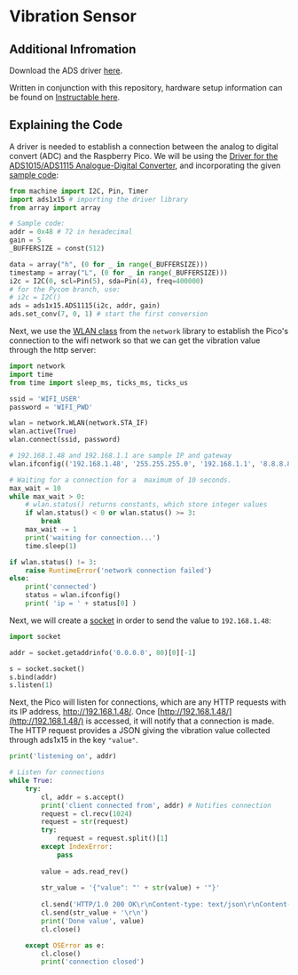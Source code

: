 # Vibration Sensor
## Additional Infromation
Download the ADS driver [here](https://github.com/robert-hh/ads1x15).

Written in conjunction with this repository, hardware setup information can be found on [Instructable here](https://www.instructables.com/SM24-Geophone-With-Raspberry-Pi-Pico-W/).

## Explaining the Code
A driver is needed to establish a connection between the analog to digital convert (ADC) and the Raspberry Pico. We will  be using the [Driver for the ADS1015/ADS1115 Analogue-Digital Converter](https://github.com/robert-hh/ads1x15), and incorporating the given [sample code](https://github.com/robert-hh/ads1x15#sample-code):
```python
from machine import I2C, Pin, Timer
import ads1x15 # importing the driver library
from array import array

# Sample code:
addr = 0x48 # 72 in hexadecimal
gain = 5
_BUFFERSIZE = const(512)

data = array("h", (0 for _ in range(_BUFFERSIZE)))
timestamp = array("L", (0 for _ in range(_BUFFERSIZE)))
i2c = I2C(0, scl=Pin(5), sda=Pin(4), freq=400000)
# for the Pycom branch, use:
# i2c = I2C()
ads = ads1x15.ADS1115(i2c, addr, gain)
ads.set_conv(7, 0, 1) # start the first conversion
```

Next, we use the [WLAN class](https://docs.micropython.org/en/latest/library/network.WLAN.html) from the `network` library to establish the Pico's connection to the wifi network so that we can get the vibration value through the http server:

```python
import network
import time
from time import sleep_ms, ticks_ms, ticks_us

ssid = 'WIFI_USER'
password = 'WIFI_PWD'

wlan = network.WLAN(network.STA_IF)
wlan.active(True)
wlan.connect(ssid, password)

# 192.168.1.48 and 192.168.1.1 are sample IP and gateway
wlan.ifconfig(('192.168.1.48', '255.255.255.0', '192.168.1.1', '8.8.8.8'))

# Waiting for a connection for a  maximum of 10 seconds.
max_wait = 10
while max_wait > 0:
	# wlan.status() returns constants, which store integer values
    if wlan.status() < 0 or wlan.status() >= 3:
        break
    max_wait -= 1
    print('waiting for connection...')
    time.sleep(1)

if wlan.status() != 3:
    raise RuntimeError('network connection failed')
else:
    print('connected')
    status = wlan.ifconfig()
    print( 'ip = ' + status[0] )
```

Next, we will create a [socket](https://docs.python.org/3/library/socket.html) in order to send the value to `192.168.1.48`:

```python
import socket

addr = socket.getaddrinfo('0.0.0.0', 80)[0][-1]

s = socket.socket()
s.bind(addr)
s.listen(1)
```

Next, the Pico will listen for connections, which are any HTTP requests with its IP address, http://192.168.1.48/. Once [http://192.168.1.48/](http://192.168.1.48/) is accessed, it will notify that a connection is made. The HTTP request provides a JSON giving the vibration value collected through ads1x15 in the key `"value"`.

```python
print('listening on', addr)

# Listen for connections
while True:
    try:
        cl, addr = s.accept()
        print('client connected from', addr) # Notifies connection
        request = cl.recv(1024)
        request = str(request)
        try:
            request = request.split()[1]
        except IndexError:
            pass
        
        value = ads.read_rev()
        
        str_value = '{"value": "' + str(value) + '"}'
        
        cl.send('HTTP/1.0 200 OK\r\nContent-type: text/json\r\nContent-Length: ' + str(len(str_value)+2) + '\r\n\r\n')
        cl.send(str_value + '\r\n')
        print('Done value', value)
        cl.close()

    except OSError as e:
        cl.close()
        print('connection closed')
```
